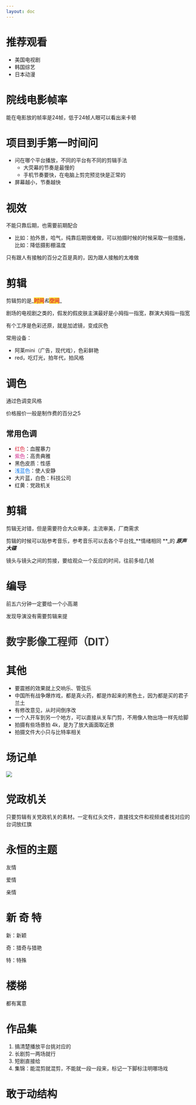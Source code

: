 ```yaml
---
layout: doc
---
```

# 推荐观看
+ 美国电视剧
+ 韩国综艺
+ 日本动漫 

# 院线电影帧率
能在电影放的帧率是24帧，低于24帧人眼可以看出来卡顿

# 项目到手第一时间问
+ 问在哪个平台播放，不同的平台有不同的剪辑手法
    - 大荧幕的节奏是最慢的
    - 手机节奏要快，在电脑上剪完预览快是正常的
+ 屏幕越小，节奏越快 

# 视效
不能只靠后期，也需要前期配合

+ 比如：拍外景，哈气，纯靠后期很难做，可以拍摄时候的时候采取一些措施，比如：降低摄影棚温度

只有跟人有接触的百分之百是真的，因为跟人接触的太难做

# 剪辑
剪辑剪的是_**<font style="color:#DF2A3F;background-color:#FBDE28;">时间</font>**_和_**<font style="color:#DF2A3F;background-color:#FBDE28;">空间</font>**_

剧场的电视剧之类的，假发的假皮肤主演最好是小拇指一指宽，群演大拇指一指宽

有个工序是色彩还原，就是加滤镜，变成灰色

常用设备：

+ 阿莱mini（广告，现代戏），色彩鲜艳
+ red，吃灯光，拍年代，拍风格



# 调色
通过色调变风格

价格报价一般是制作费的百分之5

## 常用色调
+ <font style="color:#DF2A3F;">红色</font>：血腥暴力
+ <font style="color:#D22D8D;">紫色</font>：高贵典雅
+ 黑色皮质：性感
+ <font style="color:#117CEE;">浅蓝色</font>：使人安静
+ 大片蓝，白色：科技公司
+ 红黄：党政机关

# 剪辑
剪辑无对错，但是需要符合大众审美，主流审美，厂商需求

剪辑的时候可以贴参考音乐，参考音乐可以去各个平台找_**情绪相同 **_的 _**原声大碟**_

镜头与镜头之间的剪接，要给观众一个反应的时间，往前多给几帧

# 编导
前五六分钟一定要给一个小高潮

发现导演没有需要剪辑来提



# <font style="color:rgba(0, 0, 0, 0.8);">数字影像工程师（DIT）</font>
# <font style="background-color:#FCE75A;"></font>其他
+ 要震撼的效果就上交响乐、管弦乐
+ 中国所有战争爆炸戏，都是真火药，都是炸起来的黑色土，因为都是买的君子兰土
+ 有修改意见，从时间倒序改
+ 一个人开车到另一个地方，可以直接从关车门剪，不用像人物出场一样先给脚
+ 拍摄有些场景拍 4k，是为了放大画面取近景
+ 拍摄文件大小只与比特率相关

# 场记单
![](https://cdn.nlark.com/yuque/0/2025/png/22404493/1747984117536-39febaf4-dc4b-48ee-8b26-ef0f2a11850d.png)

# 党政机关
只要剪辑有关党政机关的素材。一定有红头文件，直接找文件和视频或者找对应的台词放红旗

# 永恒的主题
友情

爱情

亲情

# 新 奇 特
新：新颖

奇：猎奇与猎艳

特：特殊

# 楼梯
都有寓意

# 作品集
1. 搞清楚播放平台挑对应的
2. 长剧剪一两场就行
3. 短剧直接给
4. 集锦：能混剪就混剪，不能就一段一段来，标记一下脚标注明哪场戏

# 敢于动结构